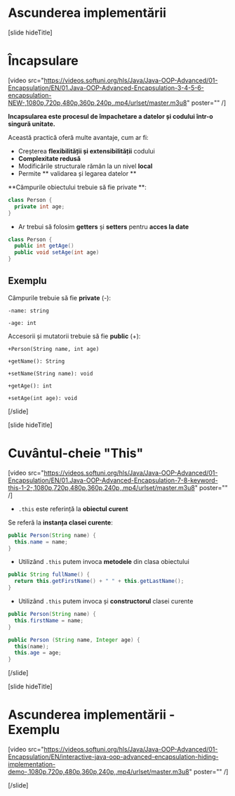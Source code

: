 # Ascunderea implementării

[slide hideTitle]

# Încapsulare

[video src="https://videos.softuni.org/hls/Java/Java-OOP-Advanced/01-Encapsulation/EN/01.Java-OOP-Advanced-Encapsulation-3-4-5-6-encapsulation-NEW-,1080p,720p,480p,360p,240p,.mp4/urlset/master.m3u8" poster="" /]

**Incapsularea este procesul de împachetare a datelor și codului într-o singură unitate.**

Această practică oferă multe avantaje, cum ar fi:

- Creșterea **flexibilității și extensibilității** codului
- **Complexitate redusă**
- Modificările structurale rămân la un nivel **local**
- Permite ** validarea și legarea datelor **

**Câmpurile obiectului trebuie să fie private **:

```java
class Person {
  private int age;
} 
```
- Ar trebui să folosim  **getters** și **setters** pentru **acces la date**

```java
class Person {
  public int getAge()
  public void setAge(int age)
}
```

## Exemplu

Câmpurile trebuie să fie  **private** (-):

`-name: string`

`-age: int`

Accesorii și mutatorii trebuie să fie  **public** (+):

`+Person(String name, int age)`

`+getName(): String`

`+setName(String name): void`

`+getAge(): int`

`+setAge(int age): void`

[/slide]

[slide hideTitle]

# Cuvântul-cheie "This" 

[video src="https://videos.softuni.org/hls/Java/Java-OOP-Advanced/01-Encapsulation/EN/01.Java-OOP-Advanced-Encapsulation-7-8-keyword-this-1-2-,1080p,720p,480p,360p,240p,.mp4/urlset/master.m3u8" poster="" /]

- `.this` este referință la **obiectul curent**

Se referă la **instanța clasei curente**:

```java
public Person(String name) {
  this.name = name;
}
```

- Utilizând `.this` putem invoca **metodele** din clasa obiectului

```java
public String fullName() {
  return this.getFirstName() + " " + this.getLastName();
}
```

- Utilizând `.this` putem invoca și  **constructorul** clasei curente

```java
public Person(String name) {
  this.firstName = name;
}
```

```java
public Person (String name, Integer age) {
  this(name);
  this.age = age;
}
```
[/slide]

[slide hideTitle]

# Ascunderea implementării - Exemplu

[video src="https://videos.softuni.org/hls/Java/Java-OOP-Advanced/01-Encapsulation/EN/interactive-java-oop-advanced-encapsulation-hiding-implementation-demo-,1080p,720p,480p,360p,240p,.mp4/urlset/master.m3u8" poster="" /]

[/slide]

